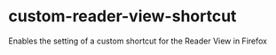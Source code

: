 # custom-reader-view-shortcut
Enables the setting of a custom shortcut for the Reader View in Firefox
